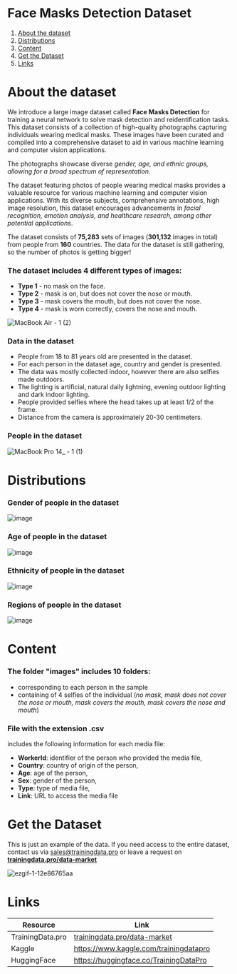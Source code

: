 # Face Masks Detection Dataset
1. [ About the dataset ](#about)
2. [ Distributions ](#dist)
3. [ Content ](#cont)
4. [ Get the Dataset ](#getdat)
5. [ Links ](#link)

<a name="about"></a>
# About the dataset
We introduce a large image dataset called **Face Masks Detection** for training a neural network to solve mask detection and reidentification tasks. This dataset consists of a collection of high-quality photographs capturing individuals wearing medical masks. These images have been curated and compiled into a comprehensive dataset to aid in various machine learning and computer vision applications. 

The photographs showcase diverse *gender, age, and ethnic groups, allowing for a broad spectrum of representation.*

The dataset featuring photos of people wearing medical masks provides a valuable resource for various machine learning and computer vision applications. With its diverse subjects, comprehensive annotations, high image resolution, this dataset encourages advancements in *facial recognition, emotion analysis, and healthcare research, among other potential applications*.

The dataset consists of **75,283** sets of images (**301,132** images in total) from people from **160** countries. The data for the dataset is still gathering, so the number of photos is getting bigger!

### The dataset includes 4 different types of images:
- **Type 1** - no mask on the face.
- **Type 2** - mask is on, but does not cover the nose or mouth.
- **Type 3** - mask covers the mouth, but does not cover the nose.
- **Type 4** - mask is worn correctly, covers the nose and mouth.

![MacBook Air - 1 (2)](https://github.com/Trainingdata-datamarket/Face-Masks-Detection/assets/113421352/4ba7d77b-0372-4dc5-990b-329756af52b8)

### Data in the dataset
- People from 18 to 81 years old are presented in the dataset.
- For each person in the dataset age, country and gender is presented.
- The data was mostly collected indoor, however there are also selfies made outdoors.
- The lighting is artificial, natural daily lightning, evening outdoor lighting and dark indoor lighting.
- People provided selfies where the head takes up at least 1/2 of the frame.
- Distance from the camera is approximately 20-30 centimeters.

### People in the dataset

![MacBook Pro 14_ - 1 (1)](https://github.com/Trainingdata-datamarket/Face-Masks-Detection/assets/113421352/e10a4706-161a-47f3-be45-6788faf332cb)

<a name="dist"></a>
# Distributions

### Gender of people in the dataset

![image](https://github.com/Trainingdata-datamarket/Face-Masks-Detection/assets/113421352/faee1aca-5bc9-4ff3-855b-127c5abe46b4)

### Age of people in the dataset

![image](https://github.com/Trainingdata-datamarket/Face-Masks-Detection/assets/113421352/b815c775-29df-45df-94b1-9ea3a15a81e7)

### Ethnicity of people in the dataset

![image](https://github.com/Trainingdata-datamarket/Face-Masks-Detection/assets/113421352/4abe7ff7-cddf-4a90-a484-6ddc9f476fd8)

### Regions of people in the dataset

![image](https://github.com/Trainingdata-datamarket/Face-Masks-Detection/assets/113421352/f2f7532f-3d2e-412a-b46b-b45615107878)

<a name="cont"></a>

# Content
### The folder **"images"** includes 10 folders:
- corresponding to each person in the sample
- containing of 4 selfies of the individual (*no mask, mask does not cover the nose or mouth, mask covers the mouth, mask covers the nose and mouth*)

### File with the extension .csv
includes the following information for each media file:
- **WorkerId**: identifier of the person who provided the media file,
- **Country**: country of origin of the person,
- **Age**: age of the person,
- **Sex**: gender of the person,
- **Type**: type of media file,
- **Link**: URL to access the media file

<a name="getdat"></a>
# Get the Dataset
This is just an example of the data. If you need access to the entire dataset, contact us via [sales@trainingdata.pro](mailto:sales@trainingdata.pro) or leave a request on **[trainingdata.pro/data-market](https://trainingdata.pro/data-market?utm_source=github)**

![ezgif-1-12e86765aa](https://github.com/Trainingdata-datamarket/Face-Masks-Detection/assets/113421352/535cf835-b911-4be9-b9f8-f50b202d8bf7)

<a name="link"></a>
# Links
| Resource | Link |
| --- | --- |
| TrainingData.pro | [trainingdata.pro/data-market](https://trainingdata.pro/data-market?utm_source=github) |
| Kaggle | https://www.kaggle.com/trainingdatapro |
| HuggingFace | https://huggingface.co/TrainingDataPro |


